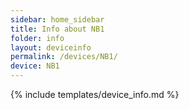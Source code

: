```yaml
---
sidebar: home_sidebar
title: Info about NB1
folder: info
layout: deviceinfo
permalink: /devices/NB1/
device: NB1
---
```

{% include templates/device_info.md %}